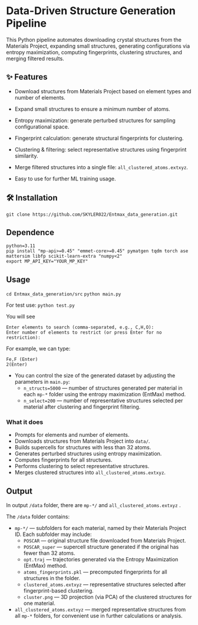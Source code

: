#  Data-Driven Structure Generation Pipeline

This Python pipeline automates downloading crystal structures from the Materials Project, expanding small structures, generating configurations via entropy maximization, computing fingerprints, clustering structures, and merging filtered results.

## ✨ Features

- Download structures from Materials Project based on element types and number of elements.

- Expand small structures to ensure a minimum number of atoms.

- Entropy maximization: generate perturbed structures for sampling configurational space.

- Fingerprint calculation: generate structural fingerprints for clustering.

- Clustering & filtering: select representative structures using fingerprint similarity.

- Merge filtered structures into a single file: `all_clustered_atoms.extxyz`.

- Easy to use for further ML training usage.

## 🛠️ Installation

```
git clone https://github.com/SKYLER022/Entmax_data_generation.git
```
## Dependence

```
python=3.11
pip install "mp-api>=0.45" "emmet-core>=0.45" pymatgen tqdm torch ase mattersim libfp scikit-learn-extra "numpy<2"
export MP_API_KEY="YOUR_MP_KEY"
```
## Usage
`cd Entmax_data_generation/src` 
`python main.py`

For test use: `python test.py`

You will see
```
Enter elements to search (comma-separated, e.g., C,H,O):
Enter number of elements to restrict (or press Enter for no restriction):
```
For example, we can type:  
```
Fe,F (Enter)
2(Enter)
```

- You can control the size of the generated dataset by adjusting the parameters in `main.py`:
  - `n_structs=5000` — number of structures generated per material in each `mp-*` folder using the entropy maximization (EntMax) method.
  - `n_select=200` — number of representative structures selected per material after clustering and fingerprint filtering.

### What it does
- Prompts for elements and number of elements.
- Downloads structures from Materials Project into `data/`.
- Builds supercells for structures with less than 32 atoms.
- Generates perturbed structures using entropy maximization.
- Computes fingerprints for all structures.
- Performs clustering to select representative structures.
- Merges clustered structures into `all_clustered_atoms.extxyz`.

## Output

In output `/data` folder, there are `mp-*/` and `all_clustered_atoms.extxyz` .

The `/data` folder contains:

- `mp-*/` — subfolders for each material, named by their Materials Project ID. Each subfolder may include:
  - `POSCAR` — original structure file downloaded from Materials Project.
  - `POSCAR_super` — supercell structure generated if the original has fewer than 32 atoms.
  - `opt.traj` — trajectories generated via the Entropy Maximization (EntMax) method.
  - `atoms_fingerprints.pkl` — precomputed fingerprints for all structures in the folder.
  - `clustered_atoms.extxyz` — representative structures selected after fingerprint-based clustering.
  - `cluster.png` — 3D projection (via PCA) of the clustered structures for one material.
- `all_clustered_atoms.extxyz` — merged representative structures from all `mp-*` folders, for convenient use in further calculations or analysis.






